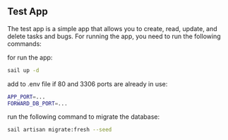 ## Test App

The test app is a simple app that allows you to create, read, update, and delete tasks and bugs. For running the app, you need to run the following commands:

for run the app:

```bash
sail up -d
```

add to .env file if 80 and 3306 ports are already in use:

```bash 
APP_PORT=...
FORWARD_DB_PORT=...
```

run the following command to migrate the database:

```bash
sail artisan migrate:fresh --seed

